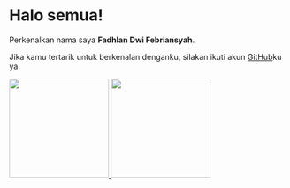 # Halo semua! 

Perkenalkan nama saya **Fadhlan Dwi Febriansyah**.<br>

Jika kamu tertarik untuk berkenalan denganku, silakan ikuti akun [GitHub](https://github.com/FadhlanDF)ku ya.

<p align="left">
<a href="https://github.com/penuliscode">
  <img height="180em" src="https://github-readme-stats-eight-theta.vercel.app/api?username=penuliscode&show_icons=true&theme=algolia&include_all_commits=true&count_private=true"/>
  <img height="180em" src="https://github-readme-stats-eight-theta.vercel.app/api/top-langs/?username=penuliscode&layout=compact&theme=algolia"/>
</a>
</p>
